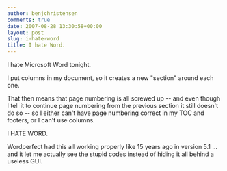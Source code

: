 ```yaml
---
author: benjchristensen
comments: true
date: 2007-08-28 13:30:58+00:00
layout: post
slug: i-hate-word
title: I hate Word.
---
```


I hate Microsoft Word tonight.

I put columns in my document, so it creates a new "section" around each one.

That then means that page numbering is all screwed up -- and even though I tell it to continue page numbering from the previous section it still doesn't do so -- so I either can't have page numbering correct in my TOC and footers, or I can't use columns.

I HATE WORD.

Wordperfect had this all working properly like 15 years ago in version 5.1 ... and it let me actually see the stupid codes instead of hiding it all behind a useless GUI.
